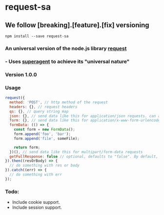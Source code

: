 # request-sa
## We follow [breaking].[feature].[fix] versioning

`npm install --save request-sa`

### An universal version of the node.js library [request](https://www.npmjs.com/package/request)
### - Uses [superagent](https://www.npmjs.com/package/superagent) to achieve its "universal nature"
### Version 1.0.0

### Usage

```js
request({
  method: 'POST', // http method of the request
  headers: {}, // request headers
  qs: {}, // query string map
  json: {}, // send data like this for application/json requests. can also be set to "true",
  form: {}, // send data like this for application/x-www-form-urlencoded requests
  formData: (() => {
    const form = new FormData();
    form.append('foo', 'bar');
    form.append('file', someFile);

    return form;
  })(), // send data like this for multipart/form-data requests
  getFullResponse: false // optional, defaults to "false". By default, successful requests only return response body
}).then((resOrBody) => {
  // do something with res or body
}).catch((err) => {
  // do something with err
});
```

### Todo:
- Include cookie support.
- Include session support.
